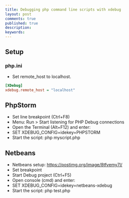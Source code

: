 ```yaml
---
title: Debugging php command line scripts with xdebug
layout: post
comments: true
published: true
description: 
keywords: 
---
```


## Setup

### php.ini

* Set remote_host to localhost.

```ini
[XDebug]
xdebug.remote_host = "localhost"
```

## PhpStorm

* Set line breakpoint (Ctrl+F8)
* Menu: Run > Start listening for PHP  Debug connections
* Open the Terminal (Alt+F12) and enter:
* SET XDEBUG_CONFIG=idekey=PHPSTORM
* Start the script: php myscript.php

## Netbeans

* Netbeans setup: <https://postimg.org/image/8tfvemy7l/>
* Set breakpoint
* Start Debug project (Ctrl+F5)
* Open console (cmd) and enter:
* SET XDEBUG_CONFIG=idekey=netbeans-xdebug
* Start the script: php test.php